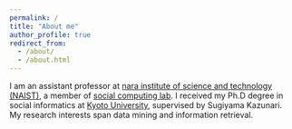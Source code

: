 ```yaml
---
permalink: /
title: "About me"
author_profile: true
redirect_from: 
  - /about/
  - /about.html
---
```


I am an assistant professor at [nara institute of science and technology (NAIST)](https://www.naist.jp/), a member of [social computing lab](https://sociocom.naist.jp/). I received my Ph.D degree in social informatics at [Kyoto University](https://www.kyoto-u.ac.jp/), supervised by Sugiyama Kazunari. My research interests span data mining and information retrieval.
